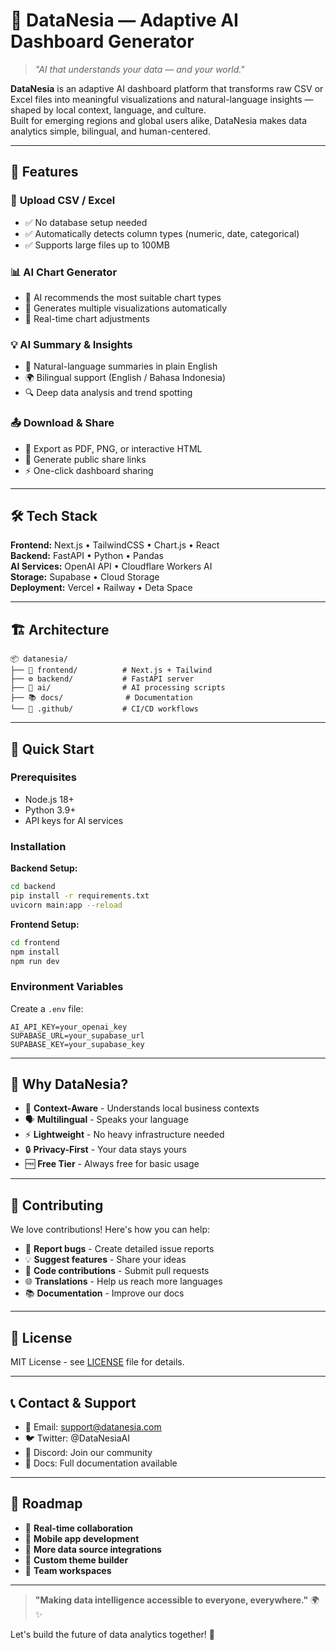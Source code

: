 # 🧠 DataNesia — Adaptive AI Dashboard Generator

> *"AI that understands your data — and your world."*

**DataNesia** is an adaptive AI dashboard platform that transforms raw CSV or Excel files into meaningful visualizations and natural-language insights — shaped by local context, language, and culture.  
Built for emerging regions and global users alike, DataNesia makes data analytics simple, bilingual, and human-centered.

---

## 🚀 Features

### 📁 **Upload CSV / Excel**  
- ✅ No database setup needed  
- ✅ Automatically detects column types (numeric, date, categorical)  
- ✅ Supports large files up to 100MB  

### 📊 **AI Chart Generator**  
- 🤖 AI recommends the most suitable chart types  
- 🎯 Generates multiple visualizations automatically  
- 🔄 Real-time chart adjustments  

### 💡 **AI Summary & Insights**  
- 📝 Natural-language summaries in plain English  
- 🌍 Bilingual support (English / Bahasa Indonesia)  
- 🔍 Deep data analysis and trend spotting  

### 📤 **Download & Share**  
- 🎨 Export as PDF, PNG, or interactive HTML  
- 🔗 Generate public share links  
- ⚡ One-click dashboard sharing  

---

## 🛠️ Tech Stack

**Frontend:** Next.js • TailwindCSS • Chart.js • React  
**Backend:** FastAPI • Python • Pandas  
**AI Services:** OpenAI API • Cloudflare Workers AI  
**Storage:** Supabase • Cloud Storage  
**Deployment:** Vercel • Railway • Deta Space  

---

## 🏗️ Architecture

```
📦 datanesia/
├── 🎨 frontend/          # Next.js + Tailwind
├── ⚙️ backend/           # FastAPI server
├── 🤖 ai/                # AI processing scripts
├── 📚 docs/              # Documentation
└── 🔧 .github/           # CI/CD workflows
```

---

## 🚀 Quick Start

### Prerequisites
- Node.js 18+
- Python 3.9+
- API keys for AI services

### Installation

**Backend Setup:**
```bash
cd backend
pip install -r requirements.txt
uvicorn main:app --reload
```

**Frontend Setup:**
```bash
cd frontend
npm install
npm run dev
```

### Environment Variables
Create a `.env` file:
```env
AI_API_KEY=your_openai_key
SUPABASE_URL=your_supabase_url
SUPABASE_KEY=your_supabase_key
```

---

## 🌟 Why DataNesia?

- 🎯 **Context-Aware** - Understands local business contexts
- 🗣️ **Multilingual** - Speaks your language
- ⚡ **Lightweight** - No heavy infrastructure needed
- 🔒 **Privacy-First** - Your data stays yours
- 🆓 **Free Tier** - Always free for basic usage

---

## 🤝 Contributing

We love contributions! Here's how you can help:

- 🐛 **Report bugs** - Create detailed issue reports
- 💡 **Suggest features** - Share your ideas
- 🔧 **Code contributions** - Submit pull requests
- 🌐 **Translations** - Help us reach more languages
- 📚 **Documentation** - Improve our docs

---

## 📄 License

MIT License - see [LICENSE](LICENSE) file for details.

---

## 📞 Contact & Support

- 📧 Email: support@datanesia.com
- 🐦 Twitter: @DataNesiaAI
- 💬 Discord: Join our community
- 📖 Docs: Full documentation available

---

## 🎯 Roadmap

- 🔄 **Real-time collaboration**
- 📱 **Mobile app development**
- 🔌 **More data source integrations**
- 🎨 **Custom theme builder**
- 🤝 **Team workspaces**

---

> **"Making data intelligence accessible to everyone, everywhere."** 🌍✨

Let's build the future of data analytics together! 🚀
